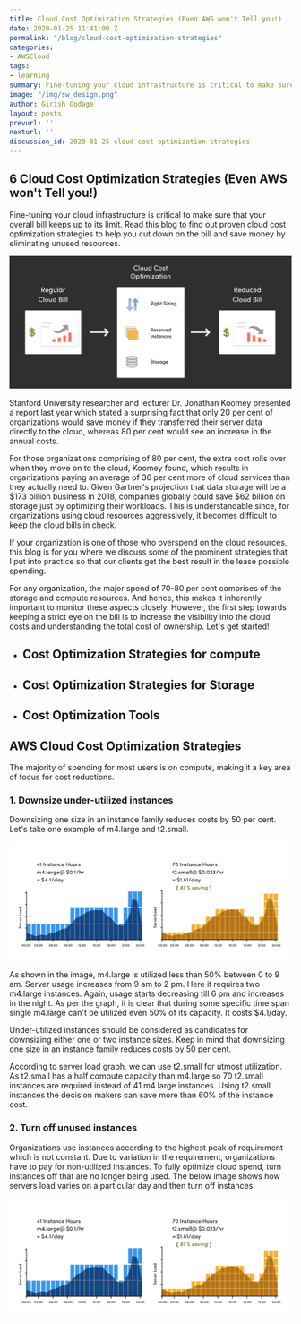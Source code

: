 ```yaml
---
title: Cloud Cost Optimization Strategies (Even AWS won't Tell you!)
date: 2020-01-25 11:41:00 Z
permalink: "/blog/cloud-cost-optimization-strategies"
categories:
- AWSCloud
tags:
- learning
summary: Fine-tuning your cloud infrastructure is critical to make sure that your overall bill keeps up to its limit. Read this blog to find out proven cloud cost optimization strategies to help you cut down on the bill and save money by eliminating unused resources.
image: "/img/sw_design.png"
author: Girish Godage
layout: posts
prevurl: ''
nexturl: ''
discussion_id: 2020-01-25-cloud-cost-optimization-strategies
---
```


## 6 Cloud Cost Optimization Strategies (Even AWS won't Tell you!)

Fine-tuning your cloud infrastructure is critical to make sure that your overall bill keeps up to its limit. Read this blog to find out proven cloud cost optimization strategies to help you cut down on the bill and save money by eliminating unused resources.

![image info](/img/awscloud/16/Diagram1.png)

Stanford University researcher and lecturer Dr. Jonathan Koomey presented a report last year which stated a surprising fact that only 20 per cent of organizations would save money if they transferred their server data directly to the cloud, whereas 80 per cent would see an increase in the annual costs.

For those organizations comprising of 80 per cent, the extra cost rolls over when they move on to the cloud, Koomey found, which results in organizations paying an average of 36 per cent more of cloud services than they actually need to. Given Gartner's projection that data storage will be a $173 billion business in 2018, companies globally could save $62 billion on storage just by optimizing their workloads. This is understandable since, for organizations using cloud resources aggressively, it becomes difficult to keep the cloud bills in check.

If your organization is one of those who overspend on the cloud resources, this blog is for you where we discuss some of the prominent strategies that I put into practice so that our clients get the best result in the lease possible spending.

For any organization, the major spend of 70-80 per cent comprises of the storage and compute resources. And hence, this makes it inherently important to monitor these aspects closely. However, the first step towards keeping a strict eye on the bill is to increase the visibility into the cloud costs and understanding the total cost of ownership. Let's get started!

* ## Cost Optimization Strategies for compute
* ## Cost Optimization Strategies for Storage
* ## Cost Optimization Tools
  


## AWS Cloud Cost Optimization Strategies

The majority of spending for most users is on compute, making it a key area of focus for cost reductions.

### 1. Downsize under-utilized instances
Downsizing one size in an instance family reduces costs by 50 per cent. Let's take one example of m4.large and t2.small.

![image info](/img/awscloud/16/Scale.png)

As shown in the image, m4.large is utilized less than 50% between 0 to 9 am. Server usage increases from 9 am to 2 pm. Here it requires two m4.large instances. Again, usage starts decreasing till 6 pm and increases in the night. As per the graph, it is clear that during some specific time span single m4.large can't be utilized even 50% of its capacity. It costs $4.1/day.

Under-utilized instances should be considered as candidates for downsizing either one or two instance sizes. Keep in mind that downsizing one size in an instance family reduces costs by 50 per cent.

According to server load graph, we can use t2.small for utmost utilization. As t2.small has a half compute capacity than m4.large so 70 t2.small instances are required instead of 41 m4.large instances. Using t2.small instances the decision makers can save more than 60% of the instance cost.

### 2. Turn off unused instances

Organizations use instances according to the highest peak of requirement which is not constant. Due to variation in the requirement, organizations have to pay for non-utilized instances. To fully optimize cloud spend, turn instances off that are no longer being used. The below image shows how servers load varies on a particular day and then turn off instances.

![image info](/img/awscloud/16/Scale.png)
